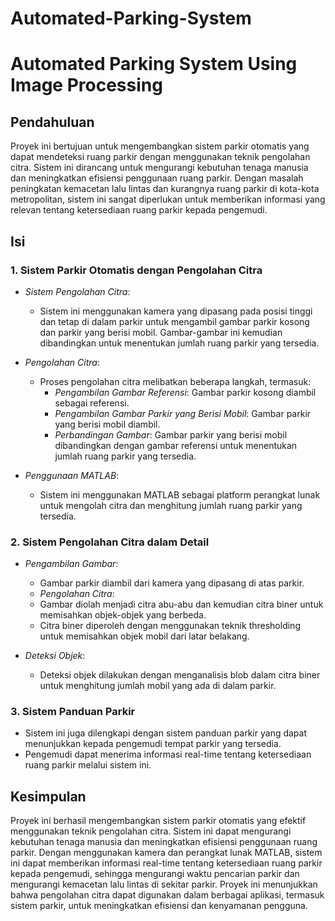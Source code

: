 # Automated-Parking-System
# Automated Parking System Using Image Processing

## Pendahuluan

Proyek ini bertujuan untuk mengembangkan sistem parkir otomatis yang dapat mendeteksi ruang parkir dengan menggunakan teknik pengolahan citra. Sistem ini dirancang untuk mengurangi kebutuhan tenaga manusia dan meningkatkan efisiensi penggunaan ruang parkir. Dengan masalah peningkatan kemacetan lalu lintas dan kurangnya ruang parkir di kota-kota metropolitan, sistem ini sangat diperlukan untuk memberikan informasi yang relevan tentang ketersediaan ruang parkir kepada pengemudi.

## Isi

### 1. Sistem Parkir Otomatis dengan Pengolahan Citra
- *Sistem Pengolahan Citra*: 
  - Sistem ini menggunakan kamera yang dipasang pada posisi tinggi dan tetap di dalam parkir untuk mengambil gambar parkir kosong dan parkir yang berisi mobil. Gambar-gambar ini kemudian dibandingkan untuk menentukan jumlah ruang parkir yang tersedia.
  
- *Pengolahan Citra*: 
  - Proses pengolahan citra melibatkan beberapa langkah, termasuk:
    - *Pengambilan Gambar Referensi*: Gambar parkir kosong diambil sebagai referensi.
    - *Pengambilan Gambar Parkir yang Berisi Mobil*: Gambar parkir yang berisi mobil diambil.
    - *Perbandingan Gambar*: Gambar parkir yang berisi mobil dibandingkan dengan gambar referensi untuk menentukan jumlah ruang parkir yang tersedia.
  
- *Penggunaan MATLAB*: 
  - Sistem ini menggunakan MATLAB sebagai platform perangkat lunak untuk mengolah citra dan menghitung jumlah ruang parkir yang tersedia.

### 2. Sistem Pengolahan Citra dalam Detail
- *Pengambilan Gambar*: 
  - Gambar parkir diambil dari kamera yang dipasang di atas parkir.
  - *Pengolahan Citra*: 
  - Gambar diolah menjadi citra abu-abu dan kemudian citra biner untuk memisahkan objek-objek yang berbeda.
  - Citra biner diperoleh dengan menggunakan teknik thresholding untuk memisahkan objek mobil dari latar belakang.
  
- *Deteksi Objek*: 
  - Deteksi objek dilakukan dengan menganalisis blob dalam citra biner untuk menghitung jumlah mobil yang ada di dalam parkir.

### 3. Sistem Panduan Parkir
- Sistem ini juga dilengkapi dengan sistem panduan parkir yang dapat menunjukkan kepada pengemudi tempat parkir yang tersedia.
- Pengemudi dapat menerima informasi real-time tentang ketersediaan ruang parkir melalui sistem ini.

## Kesimpulan

Proyek ini berhasil mengembangkan sistem parkir otomatis yang efektif menggunakan teknik pengolahan citra. Sistem ini dapat mengurangi kebutuhan tenaga manusia dan meningkatkan efisiensi penggunaan ruang parkir. Dengan menggunakan kamera dan perangkat lunak MATLAB, sistem ini dapat memberikan informasi real-time tentang ketersediaan ruang parkir kepada pengemudi, sehingga mengurangi waktu pencarian parkir dan mengurangi kemacetan lalu lintas di sekitar parkir. Proyek ini menunjukkan bahwa pengolahan citra dapat digunakan dalam berbagai aplikasi, termasuk sistem parkir, untuk meningkatkan efisiensi dan kenyamanan pengguna.
